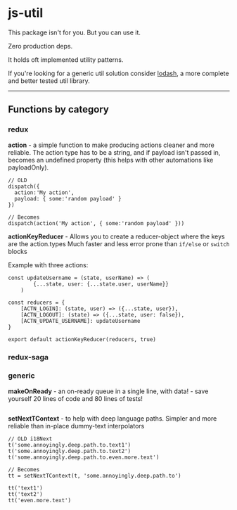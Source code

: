 # js-util

This package isn't for you. But you can use it. 

Zero production deps.

It holds oft implemented utility patterns. 

If you're looking for a generic util solution consider 
[lodash](https://www.npmjs.com/package/lodash), a more complete
and better tested util library.  

---

## Functions by category

### redux
**action** - a simple function to make producing actions cleaner and more reliable. 
The action type has to be a string, and if payload isn't passed in, becomes an undefined property (this helps with other automations like payloadOnly).
``` 
// OLD
dispatch({
  action:'My action',
  payload: { some:'random payload' }
})

// Becomes
dispatch(action('My action', { some:'random payload' }))
```

**actionKeyReducer** - Allows you to create a reducer-object where the keys are the action.types 
Much faster and less error prone than `if/else` or `switch` blocks

Example with three actions:
```
const updateUsername = (state, userName) => (
        {...state, user: {...state.user, userName}}
    )

const reducers = {
    [ACTN_LOGIN]: (state, user) => ({...state, user}),
    [ACTN_LOGOUT]: (state) => ({...state, user: false}),
    [ACTN_UPDATE_USERNAME]: updateUsername
}

export default actionKeyReducer(reducers, true)
```


### redux-saga

### generic 

**makeOnReady** - an on-ready queue in a single line, with data! - save yourself 20 lines of code and 80 lines of tests!
```
```
**setNextTContext** - to help with deep language paths. Simpler and more reliable than in-place dummy-text interpolators 
```
// OLD i18Next
t('some.annoyingly.deep.path.to.text1')
t('some.annoyingly.deep.path.to.text2')
t('some.annoyingly.deep.path.to.even.more.text')

// Becomes
tt = setNextTContext(t, 'some.annoyingly.deep.path.to')

tt('text1')
tt('text2')
tt('even.more.text')
```